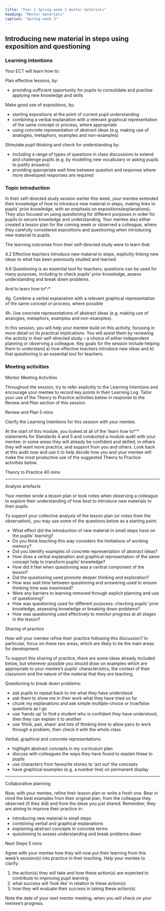 ```yaml
---
title: "Year 1 Spring week 3 mentor materials"
heading: "Mentor materials"
caption: "Spring week 3"
---
```



## Introducing new material in steps using exposition and questioning 

### Learning intentions

Your ECT will learn how to:

Plan effective lessons, by:

- providing sufficient opportunity for pupils to consolidate and practise applying new knowledge and skills

Make good use of expositions, by:

- starting expositions at the point of current pupil understanding
- combining a verbal explanation with a relevant graphical representation of the same concept or process, where appropriate
- using concrete representation of abstract ideas (e.g. making use of analogies, metaphors, examples and non-examples)

Stimulate pupil thinking and check for understanding by:

- including a range of types of questions in class discussions to extend and challenge pupils (e.g. by modelling new vocabulary or asking pupils to justify answers)
- providing appropriate wait time between question and response where more developed responses are required


### Topic introduction

In their self-directed study session earlier this week, your mentee extended their knowledge of how to introduce new material in steps, making links to pupils’ prior knowledge, with an emphasis on expositions(explanations). They also focused on using questioning for different purposes in order for pupils to secure knowledge and understanding. Your mentee also either created a lesson plan for the coming week or observed a colleague, where they carefully considered expositions and questioning when introducing new material to pupils.

The learning outcomes from their self-directed study were to learn that:

4.2 Effective teachers introduce new material in steps, explicitly linking new ideas to what has been previously studied and learned.

4.6 Questioning is an essential tool for teachers; questions can be used for many purposes, including to check pupils’ prior knowledge, assess understanding and break down problems.

And to learn how to*:*

4g. Combine a verbal explanation with a relevant graphical representation of the same concept or process, where possible

4h. Use concrete representations of abstract ideas (e.g. making use of analogies, metaphors, examples and non-examples).

In this session, you will help your mentee build on this activity, focusing in more detail on its practical implications. You will assist them by reviewing the activity in their self-directed study – a choice of either independent planning or observing a colleague. Key goals for the session include helping them to understand a) how effective teachers introduce new ideas and b) that questioning is an essential tool for teachers.


### Meeting activities

Mentor Meeting Activities

Throughout the session, try to refer explicitly to the Learning Intentions and encourage your mentee to record key points in their Learning Log. Tailor your use of the Theory to Practice activities below in response to the Review and Plan section of this session.

Review and Plan 5 mins

Clarify the Learning Intentions for this session with your mentee.

At the start of this module, you looked at all of the ‘learn how to*’* statements for Standards 4 and 5 and conducted a module audit with your mentee: in some areas they will already be confident and skilled; in others they will want more practice, and support from you and others. Look back at this audit now and use it to help decide how you and your mentee will make the most productive use of the suggested Theory to Practice activities below.

Theory to Practice 40 mins

---

Analyse artefacts

Your mentee wrote a lesson plan or took notes when observing a colleague to explore their understanding of how best to introduce new materials to their pupils.

To support your collective analysis of the lesson plan (or notes from the observation), you may use some of the questions below as a starting point.

- What effect did the introduction of new material in small steps have on the pupils’ learning?
- Do you think teaching this way considers the limitations of working memory?
- Did you identify examples of concrete representation of abstract ideas?
- How does a verbal explanation and graphical representation of the same concept help to transform pupils’ knowledge?
- How did it feel when questioning was a central component of the lesson?
- Did the questioning used promote deeper thinking and exploration?
- How was wait time between questioning and answering used to ensure thinking time was maximised?
- Were any barriers to learning removed through explicit planning and use of questioning?
- How was questioning used for different purposes: checking pupils’ prior knowledge, assessing knowledge or breaking down problems?
- How was questioning used effectively to monitor progress at all stages in the lesson?

Sharing of practice

How will your mentee refine their practice following this discussion? In particular, focus on these two areas, which are likely to be the main areas for development.

To support this sharing of practice, there are some ideas already included below, but wherever possible you should draw on examples which are appropriate to your mentee’s pupils’ characteristics, the context of their classroom and the nature of the material that they are teaching.

Questioning to break down problems:

- ask pupils to repeat back to me what they have understood
- ask them to show me in their work what they have tried so far
- chunk my explanations and ask simple multiple-choice or true/false questions as I go
- use ‘hands up’ to find a student who is confident they have understood, then they can explain it to another
- use ‘think, pair, share’ and lots of thinking time to allow pairs to work through a problem, then check it with the whole class

Verbal, graphical and concrete representations:

- highlight abstract concepts in my curriculum plan
- discuss with colleagues the ways they have found to explain these to pupils
- use characters from favourite stories to ‘act out’ the concepts
- have graphical examples (e.g. a number line) on permanent display

---

Collaborative planning

Now, with your mentee, refine their lesson plan or write a fresh one. Bear in mind the best examples from their original plan, from the colleague they observed (if they did) and from the ideas you just shared. Remember, they are aiming to improve their practice in:

- introducing new material in small steps
- combining verbal and graphical explanations
- explaining abstract concepts in concrete terms
- questioning to assess understanding and break problems down

Next Steps 5 mins

Agree with your mentee how they will now put their learning from this week’s session(s) into practice in their teaching. Help your mentee to clarify:

1. the action(s) they will take and how these action(s) are expected to contribute to improving pupil learning
2. what success will ‘look like’ in relation to these action(s)
3. how they will evaluate their success in taking these action(s)

Note the date of your next mentor meeting, when you will check on your mentee’s progress.

